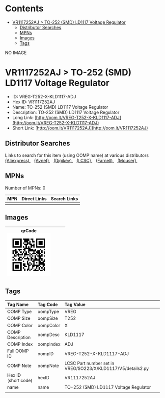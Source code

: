 



Contents
========

* [VR1117252AJ > TO-252 (SMD) LD1117 Voltage Regulator](#vr1117252aj--to-252-smd-ld1117-voltage-regulator)
	* [Distributor Searches](#distributor-searches)
	* [MPNs](#mpns)
	* [Images](#images)
	* [Tags](#tags)
  
NO IMAGE  
# VR1117252AJ > TO-252 (SMD) LD1117 Voltage Regulator

- ID: VREG-T252-X-KLD1117-ADJ
- Hex ID: VR1117252AJ
- Name: TO-252 (SMD) LD1117 Voltage Regulator
- Description: TO-252 (SMD) LD1117 Voltage Regulator
- Long Link: [http://oom.lt/VREG-T252-X-KLD1117-ADJ](http://oom.lt/VREG-T252-X-KLD1117-ADJ)
- Short Link: [http://oom.lt/VR1117252AJ](http://oom.lt/VR1117252AJ)

## Distributor Searches
  
Links to search for this item (using OOMP name) at various distributors  
[(Aliexpress) ](https://www.aliexpress.com/wholesale?SearchText=1117TO-252+SMD+LD1117+Voltage+Regulator)&nbsp;&nbsp;&nbsp;[(Avnet) ](https://www.avnet.com/shop/us/search/TO-252+SMD+LD1117+Voltage+Regulator)&nbsp;&nbsp;&nbsp;[(Digikey) ](https://www.digikey.co.uk/en/products/result?s=TO-252+SMD+LD1117+Voltage+Regulator)&nbsp;&nbsp;&nbsp;[(LCSC) ](https://www.lcsc.com/search?q=TO-252+SMD+LD1117+Voltage+Regulator)&nbsp;&nbsp;&nbsp;[(Farnell) ](https://uk.farnell.com/search?st=TO-252+SMD+LD1117+Voltage+Regulator)&nbsp;&nbsp;&nbsp;[(Mouser) ](https://www.mouser.com/c/?q=TO-252+SMD+LD1117+Voltage+Regulator)&nbsp;&nbsp;&nbsp;
## MPNs
  
Number of MPNs: 0  

|MPN|Direct Links|Search Links|
| :--- | :--- | :--- |
||||

## Images
  

|qrCode<br>[![](https://raw.githubusercontent.com/oomlout/oomlout_OOMP_parts_V2/main/VREG/T252/X/KLD1117/ADJ/qrCode_140.png)](https://github.com/oomlout/oomlout_OOMP_parts_V2/tree/main/VREG/T252/X/KLD1117/ADJ/qrCode.png)||||
| :---: | :---: | :---: | :---: |

## Tags
  

|Tag Name|Tag Code|Tag Value|
| :--- | :--- | :--- |
|OOMP Type|oompType|VREG|
|OOMP Size|oompSize|T252|
|OOMP Color|oompColor|X|
|OOMP Description|oompDesc|KLD1117|
|OOMP Index|oompIndex|ADJ|
|Full OOMP ID|oompID|VREG-T252-X-KLD1117-ADJ|
|OOMP Note|oompNote|LCSC Part number set in VREG/SO223/X/KLD1117/V5/details2.py|
|Hex ID (short code)|hexID|VR1117252AJ|
|name|name|TO-252 (SMD) LD1117 Voltage Regulator|
||||
